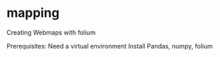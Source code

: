 # mapping
Creating Webmaps with folium

Prerequisites:
Need a virtual environment
Install Pandas, numpy, folium
